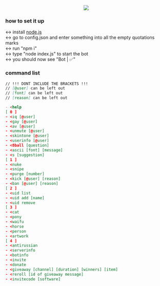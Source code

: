<p align="center">
  <img src="https://fakeimg.pl/1200x200/?text=taybot%20:)&font=noto">
</p>

### how to set it up
<-> install [node.js](https://nodejs.org)
<br>
<-> go to config.json and enter something into all the empty quotations marks
<br>
<-> run "npm i"
<br>
<-> type "node index.js" to start the bot
<br>
<-> you should now see "Bot | ✅"

### command list

```markdown
// !!! DONT INCLUDE THE BRACKETS !!!
// [@user] can be left out
// [font] can be left out
// [reason] can be left out

- <help
[ 0 ]
- <iq [@user]
- <gay [@user]
- <av [@user]
- <unmute [@user]
- <skintone [@user]
- <userinfo [@user]
- <8ball [question]
- <ascii [font] [message]
- <s [suggestion]
[ 1 ]
- <nuke
- <snipe
- <purge [number]
- <kick [@user] [reason]
- <ban [@user] [reason]
[ 2 ]
- <uid list
- <uid add [name]
- <uid remove
[ 3 ]
- <cat
- <pony
- <waifu
- <horse
- <person
- <artwork
[ 4 ]
- <antirussian
- <serverinfo
- <botinfo
- <invite
- <donate
- <giveaway [channel] [duration] [winners] [item]
- <reroll [id of giveaway message]
- <invitecode [software]
```
